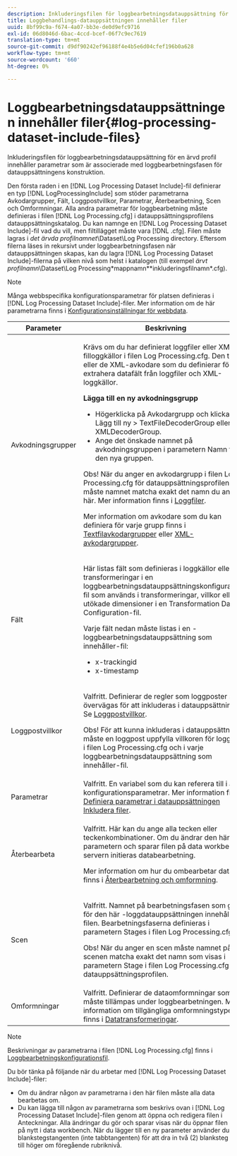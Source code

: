 ```yaml
---
description: Inkluderingsfilen för loggbearbetningsdatauppsättning för en ärvd profil innehåller parametrar som är associerade med loggbearbetningsfasen för datauppsättningens konstruktion.
title: Loggbehandlings-datauppsättningen innehåller filer
uuid: 8bf99c9a-f674-4a07-bb3e-de0d9efc9716
exl-id: 06d8046d-6bac-4ccd-bcef-06f7c9ec7619
translation-type: tm+mt
source-git-commit: d9df90242ef96188f4e4b5e6d04cfef196b0a628
workflow-type: tm+mt
source-wordcount: '660'
ht-degree: 0%

---
```


# Loggbearbetningsdatauppsättningen innehåller filer{#log-processing-dataset-include-files}

Inkluderingsfilen för loggbearbetningsdatauppsättning för en ärvd profil innehåller parametrar som är associerade med loggbearbetningsfasen för datauppsättningens konstruktion.

Den första raden i en [!DNL Log Processing Dataset Include]-fil definierar en typ [!DNL LogProcessingInclude] som stöder parametrarna Avkodargrupper, Fält, Loggpostvillkor, Parametrar, Återbearbetning, Scen och Omformningar. Alla andra parametrar för loggbearbetning måste definieras i filen [!DNL Log Processing.cfg] i datauppsättningsprofilens datauppsättningskatalog. Du kan namnge en [!DNL Log Processing Dataset Include]-fil vad du vill, men filtillägget måste vara [!DNL .cfg]. Filen måste lagras i *det ärvda profilnamnet*\Dataset\Log Processing directory. Eftersom filerna läses in rekursivt under loggbearbetningsfasen när datauppsättningen skapas, kan du lagra [!DNL Log Processing Dataset Include]-filerna på vilken nivå som helst i katalogen (till exempel *ärvt profilnamn*\Dataset\Log Processing\*mappnamn*\*inkluderingsfilnamn*.cfg).

>[!NOTE]
>
>Många webbspecifika konfigurationsparametrar för platsen definieras i [!DNL Log Processing Dataset Include]-filer. Mer information om de här parametrarna finns i [Konfigurationsinställningar för webbdata](../../../../../home/c-dataset-const-proc/c-config-web-data/c-config-web-data.md#concept-9a306b65483a484bb3f6f3c1d7e77519).

<table id="table_E2112652CCD443E889A529EEDC4ADF1C"> 
 <thead> 
  <tr> 
   <th colname="col1" class="entry"> Parameter </th> 
   <th colname="col2" class="entry"> Beskrivning </th> 
  </tr> 
 </thead>
 <tbody> 
  <tr> 
   <td colname="col1"> Avkodningsgrupper </td> 
   <td colname="col2"> <p>Krävs om du har definierat loggfiler eller XML-filloggkällor i filen <span class="filepath"> Log Processing.cfg</span>. Den textfil eller de XML-avkodare som du definierar för att extrahera datafält från loggfiler och XML-loggkällor. </p> <p> <b>Lägga till en ny avkodningsgrupp</b> 
     <ul id="ul_54087499003C48C8B0AD9660A2F46EA9"> 
      <li id="li_E361861E61D246DDB3964C97CC5187E9"> Högerklicka på <span class="uicontrol"> Avkodargrupp</span> och klicka på <span class="uicontrol"> Lägg till ny</span> &gt; <span class="uicontrol"> TextFileDecoderGroup</span> eller <span class="uicontrol"> XMLDecoderGroup</span>. </li> 
      <li id="li_B2D61A0763AD4FEDB619BF9550EF4602"> Ange det önskade namnet på avkodningsgruppen i parametern Namn för den nya gruppen. </li> 
     </ul> </p> <p> <p>Obs!  När du anger en avkodargrupp i filen <span class="filepath"> Log Processing.cfg</span> för datauppsättningsprofilen måste namnet matcha exakt det namn du anger här. Mer information finns i <a href="../../../../../home/c-dataset-const-proc/c-log-proc-config-file/c-log-sources.md#concept-3d4fb817c057447d90f166b1183b461e"> Loggfiler</a>. </p> </p> <p> Mer information om avkodare som du kan definiera för varje grupp finns i <a href="../../../../../home/c-dataset-const-proc/c-dataset-inc-files/c-types-dataset-inc-files/c-log-proc-dataset-inc-files/c-text-file-dec-groups.md#concept-0db34988e17c41bfb1797f1d8e78aabd"> Textfilavkodargrupper</a> eller <a href="../../../../../home/c-dataset-const-proc/c-dataset-inc-files/c-types-dataset-inc-files/c-log-proc-dataset-inc-files/c-xml-dec-grps.md#concept-5eda5ab253724674832f6951e2a0d1c3"> XML-avkodargrupper</a>. </p> </td> 
  </tr> 
  <tr> 
   <td colname="col1"> Fält </td> 
   <td colname="col2"> <p>Här listas fält som definieras i <span class="wintitle"> loggkällor</span> eller <span class="wintitle"> transformeringar</span> i en <span class="wintitle"> loggbearbetningsdatauppsättningskonfiguration</span>-fil som används i transformeringar, villkor eller utökade dimensioner i en <span class="wintitle"> Transformation DataSet Configuration</span>-fil. </p> <p> Varje fält nedan måste listas i en <span class="wintitle">-loggbearbetningsdatauppsättning som innehåller</span>-fil: 
     <ul id="ul_D1BB18A80D874C0B9B54DA361698EB30"> 
      <li id="li_7E8B5B697BDA408DBE10D9A63AF295AC"> x-trackingid </li> 
      <li id="li_F5DEE90A596A4A1C86AF874653C4048C"> x-timestamp </li> 
     </ul> </p> </td> 
  </tr> 
  <tr> 
   <td colname="col1"> Loggpostvillkor </td> 
   <td colname="col2"> <p>Valfritt. Definierar de regler som loggposter ska övervägas för att inkluderas i datauppsättningen. Se <a href="../../../../../home/c-dataset-const-proc/c-log-proc-config-file/c-info-log-proc-param.md#concept-ecaff95cee4e40bc90f81e099c5fc934"> Loggpostvillkor</a>. </p> <p> <p>Obs!  För att kunna inkluderas i datauppsättningen måste en loggpost uppfylla villkoren <span class="wintitle"> för loggpost</span> i filen <span class="filepath"> Log Processing.cfg</span> och i varje <span class="wintitle"> loggbearbetningsdatauppsättning som innehåller</span>-fil. </p> </p> </td> 
  </tr> 
  <tr> 
   <td colname="col1"> Parametrar </td> 
   <td colname="col2"> Valfritt. En variabel som du kan referera till i andra konfigurationsparametrar. Mer information finns i <a href="../../../../../home/c-dataset-const-proc/c-dataset-inc-files/c-def-param-dataset-inc-files/c-def-param-dataset-inc-files.md#concept-5ad06acc8dc44bf2a99643fafdd56b50"> Definiera parametrar i datauppsättningen Inkludera filer</a>. </td> 
  </tr> 
  <tr> 
   <td colname="col1"> Återbearbeta </td> 
   <td colname="col2"> <p>Valfritt. Här kan du ange alla tecken eller teckenkombinationer. Om du ändrar den här parametern och sparar filen på data workbench-servern initieras databearbetning. </p> <p> Mer information om hur du ombearbetar data finns i <a href="../../../../../home/c-dataset-const-proc/c-reproc-retrans/c-unst-reproc-retrans.md"> Återbearbetning och omformning</a>. </p> </td> 
  </tr> 
  <tr> 
   <td colname="col1"> Scen </td> 
   <td colname="col2"> <p>Valfritt. Namnet på bearbetningsfasen som gäller för den här <span class="wintitle">-loggdatauppsättningen innehåller</span>-filen. Bearbetningsfaserna definieras i parametern Stages i filen <span class="filepath"> Log Processing.cfg</span>. </p> <p> <p>Obs!  När du anger en scen måste namnet på scenen matcha exakt det namn som visas i parametern Stage i filen <span class="filepath"> Log Processing.cfg</span> för datauppsättningsprofilen. </p> </p> </td> 
  </tr> 
  <tr> 
   <td colname="col1"> Omformningar </td> 
   <td colname="col2"> Valfritt. Definierar de dataomformningar som måste tillämpas under loggbearbetningen. Mer information om tillgängliga omformningstyper finns i <a href="../../../../../home/c-dataset-const-proc/c-data-trans/c-abt-transf.md"> Datatransformeringar</a>. </td> 
  </tr> 
 </tbody> 
</table>

>[!NOTE]
>
>Beskrivningar av parametrarna i filen [!DNL Log Processing.cfg] finns i [Loggbearbetningskonfigurationsfil](../../../../../home/c-dataset-const-proc/c-log-proc-config-file/c-abt-log-proc-config-file.md).

Du bör tänka på följande när du arbetar med [!DNL Log Processing Dataset Include]-filer:

* Om du ändrar någon av parametrarna i den här filen måste alla data bearbetas om.
* Du kan lägga till någon av parametrarna som beskrivs ovan i [!DNL Log Processing Dataset Include]-filen genom att öppna och redigera filen i Anteckningar. Alla ändringar du gör och sparar visas när du öppnar filen på nytt i data workbench. När du lägger till en ny parameter använder du blankstegstangenten (inte tabbtangenten) för att dra in två (2) blanksteg till höger om föregående rubriknivå.
